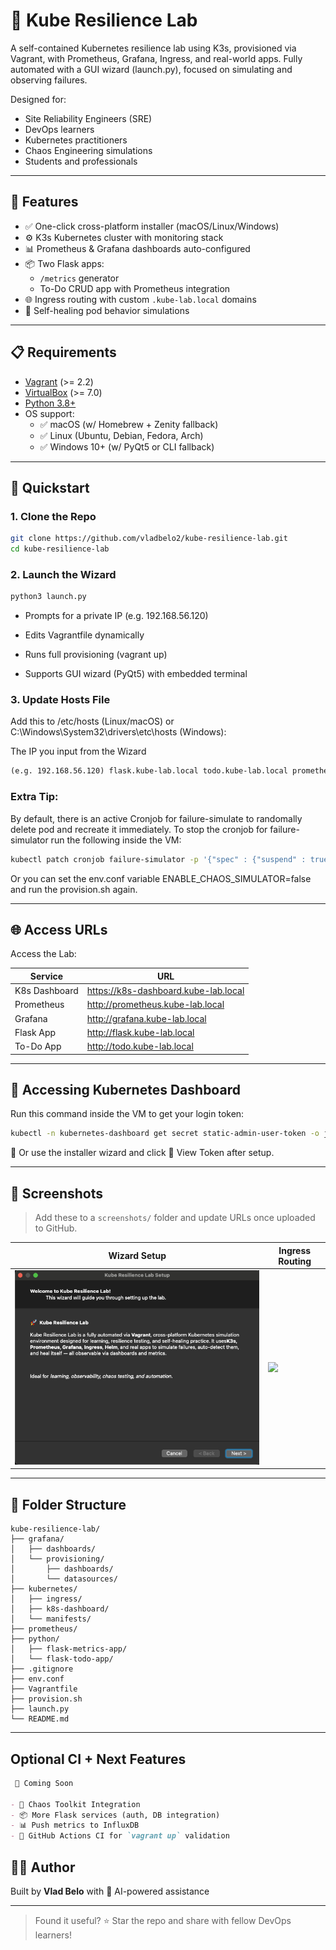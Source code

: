# 🚀 Kube Resilience Lab

A self-contained Kubernetes resilience lab using K3s, provisioned via Vagrant, with Prometheus, Grafana, Ingress, and real-world apps. Fully automated with a GUI wizard (launch.py), focused on simulating and observing failures.


Designed for:
- Site Reliability Engineers (SRE)
- DevOps learners
- Kubernetes practitioners
- Chaos Engineering simulations
- Students and professionals

---

## 🌟 Features

- ✅ One-click cross-platform installer (macOS/Linux/Windows)
- ⚙️ K3s Kubernetes cluster with monitoring stack
- 📊 Prometheus & Grafana dashboards auto-configured
- 📦 Two Flask apps: 
  - `/metrics` generator
  - To-Do CRUD app with Prometheus integration
- 🌐 Ingress routing with custom `.kube-lab.local` domains
- 🔁 Self-healing pod behavior simulations

---

## 📋 Requirements

- [Vagrant](https://www.vagrantup.com/) (>= 2.2)
- [VirtualBox](https://www.virtualbox.org/) (>= 7.0)
- [Python 3.8+](https://www.python.org/downloads/)
- OS support:
  - ✅ macOS (w/ Homebrew + Zenity fallback)
  - ✅ Linux (Ubuntu, Debian, Fedora, Arch)
  - ✅ Windows 10+ (w/ PyQt5 or CLI fallback)

---

## 🚀 Quickstart

### 1. Clone the Repo


```bash
git clone https://github.com/vladbelo2/kube-resilience-lab.git
cd kube-resilience-lab
```

### 2. Launch the Wizard

```bash
python3 launch.py
```

- Prompts for a private IP (e.g. 192.168.56.120)

- Edits Vagrantfile dynamically

- Runs full provisioning (vagrant up)

- Supports GUI wizard (PyQt5) with embedded terminal

### 3. Update Hosts File
Add this to /etc/hosts (Linux/macOS) or C:\Windows\System32\drivers\etc\hosts (Windows):

The IP you input from the Wizard 
```markdown
(e.g. 192.168.56.120) flask.kube-lab.local todo.kube-lab.local prometheus.kube-lab.local grafana.kube-lab.local k8s-dashboard.kube-lab.local
```

### Extra Tip:
By default, there is an active Cronjob for failure-simulate to randomally delete pod and recreate it immediately.
To stop the cronjob for failure-simulator run the following inside the VM:
```bash
kubectl patch cronjob failure-simulator -p '{"spec" : {"suspend" : true }}
```

Or you can set the env.conf variable ENABLE_CHAOS_SIMULATOR=false and run the provision.sh again.

---

## 🌐 Access URLs

Access the Lab:

| Service       | URL                                      |
| ------------- | ---------------------------------------- |
| K8s Dashboard | https://k8s-dashboard.kube-lab.local     |
| Prometheus    | http://prometheus.kube-lab.local         |
| Grafana       | http://grafana.kube-lab.local            |
| Flask App     | http://flask.kube-lab.local              |
| To-Do App     | http://todo.kube-lab.local               |

---

## 🔑 Accessing Kubernetes Dashboard

Run this command inside the VM to get your login token:

```bash
kubectl -n kubernetes-dashboard get secret static-admin-user-token -o jsonpath="{.data.token}" | base64 --decode
```

📝 Or use the installer wizard and click 📂 View Token after setup.

---

## 📸 Screenshots

> Add these to a `screenshots/` folder and update URLs once uploaded to GitHub.

| Wizard Setup | Ingress Routing |
| ------------ | ----------------|
| ![](screenshots/wizard.png) | ![](screenshots/urls.png) |

---

## 📁 Folder Structure
```text
kube-resilience-lab/
├── grafana/
│   ├── dashboards/
│   └── provisioning/
│       ├── dashboards/
│       └── datasources/
├── kubernetes/
│   ├── ingress/
│   ├── k8s-dashboard/
│   └── manifests/
├── prometheus/
├── python/
│   ├── flask-metrics-app/
│   └── flask-todo-app/
├── .gitignore
├── env.conf
├── Vagrantfile
├── provision.sh
├── launch.py
└── README.md
```
---

## Optional CI + Next Features

```markdown
 🧪 Coming Soon

- 🔁 Chaos Toolkit Integration
- 📦 More Flask services (auth, DB integration)
- 📊 Push metrics to InfluxDB
- 🔄 GitHub Actions CI for `vagrant up` validation
```

<!-- ## 📄 License

MIT License

--- -->

## 👨‍💻 Author

Built by **Vlad Belo** with 🤖 AI-powered assistance

---

> Found it useful? ⭐ Star the repo and share with fellow DevOps learners!

